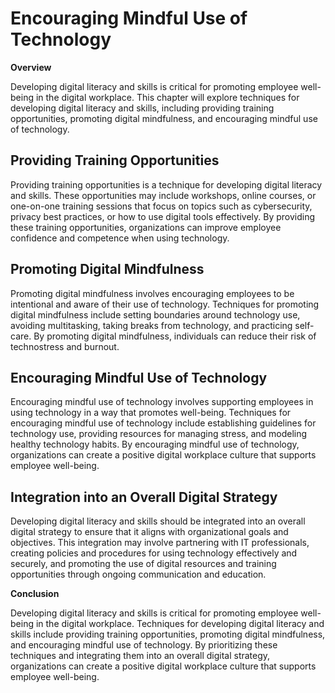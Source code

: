 # Encouraging Mindful Use of Technology

**Overview**

Developing digital literacy and skills is critical for promoting employee well-being in the digital workplace. This chapter will explore techniques for developing digital literacy and skills, including providing training opportunities, promoting digital mindfulness, and encouraging mindful use of technology.

Providing Training Opportunities
--------------------------------

Providing training opportunities is a technique for developing digital literacy and skills. These opportunities may include workshops, online courses, or one-on-one training sessions that focus on topics such as cybersecurity, privacy best practices, or how to use digital tools effectively. By providing these training opportunities, organizations can improve employee confidence and competence when using technology.

Promoting Digital Mindfulness
-----------------------------

Promoting digital mindfulness involves encouraging employees to be intentional and aware of their use of technology. Techniques for promoting digital mindfulness include setting boundaries around technology use, avoiding multitasking, taking breaks from technology, and practicing self-care. By promoting digital mindfulness, individuals can reduce their risk of technostress and burnout.

Encouraging Mindful Use of Technology
-------------------------------------

Encouraging mindful use of technology involves supporting employees in using technology in a way that promotes well-being. Techniques for encouraging mindful use of technology include establishing guidelines for technology use, providing resources for managing stress, and modeling healthy technology habits. By encouraging mindful use of technology, organizations can create a positive digital workplace culture that supports employee well-being.

Integration into an Overall Digital Strategy
--------------------------------------------

Developing digital literacy and skills should be integrated into an overall digital strategy to ensure that it aligns with organizational goals and objectives. This integration may involve partnering with IT professionals, creating policies and procedures for using technology effectively and securely, and promoting the use of digital resources and training opportunities through ongoing communication and education.

**Conclusion**

Developing digital literacy and skills is critical for promoting employee well-being in the digital workplace. Techniques for developing digital literacy and skills include providing training opportunities, promoting digital mindfulness, and encouraging mindful use of technology. By prioritizing these techniques and integrating them into an overall digital strategy, organizations can create a positive digital workplace culture that supports employee well-being.
